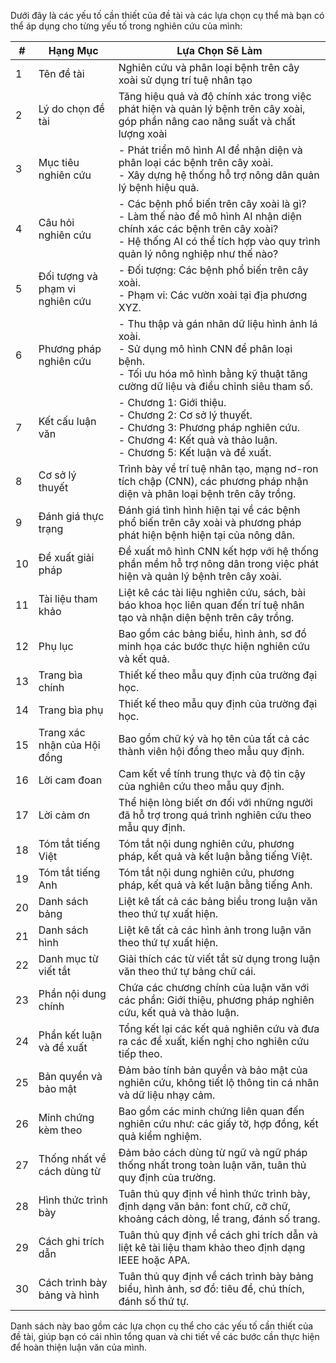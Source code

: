 Dưới đây là các yếu tố cần thiết của đề tài và các lựa chọn cụ thể mà bạn có thể áp dụng cho từng yếu tố trong nghiên cứu của mình:

| #  | Hạng Mục                         | Lựa Chọn Sẽ Làm                                                                                                           |
|----|----------------------------------|--------------------------------------------------------------------------------------------------------------------------|
| 1  | Tên đề tài                       | Nghiên cứu và phân loại bệnh trên cây xoài sử dụng trí tuệ nhân tạo                                                       |
| 2  | Lý do chọn đề tài                | Tăng hiệu quả và độ chính xác trong việc phát hiện và quản lý bệnh trên cây xoài, góp phần nâng cao năng suất và chất lượng xoài |
| 3  | Mục tiêu nghiên cứu              | - Phát triển mô hình AI để nhận diện và phân loại các bệnh trên cây xoài. <br> - Xây dựng hệ thống hỗ trợ nông dân quản lý bệnh hiệu quả. |
| 4  | Câu hỏi nghiên cứu               | - Các bệnh phổ biến trên cây xoài là gì? <br> - Làm thế nào để mô hình AI nhận diện chính xác các bệnh trên cây xoài? <br> - Hệ thống AI có thể tích hợp vào quy trình quản lý nông nghiệp như thế nào? |
| 5  | Đối tượng và phạm vi nghiên cứu  | - Đối tượng: Các bệnh phổ biến trên cây xoài. <br> - Phạm vi: Các vườn xoài tại địa phương XYZ.                          |
| 6  | Phương pháp nghiên cứu           | - Thu thập và gán nhãn dữ liệu hình ảnh lá xoài. <br> - Sử dụng mô hình CNN để phân loại bệnh. <br> - Tối ưu hóa mô hình bằng kỹ thuật tăng cường dữ liệu và điều chỉnh siêu tham số. |
| 7  | Kết cấu luận văn                 | - Chương 1: Giới thiệu. <br> - Chương 2: Cơ sở lý thuyết. <br> - Chương 3: Phương pháp nghiên cứu. <br> - Chương 4: Kết quả và thảo luận. <br> - Chương 5: Kết luận và đề xuất. |
| 8  | Cơ sở lý thuyết                  | Trình bày về trí tuệ nhân tạo, mạng nơ-ron tích chập (CNN), các phương pháp nhận diện và phân loại bệnh trên cây trồng.  |
| 9  | Đánh giá thực trạng              | Đánh giá tình hình hiện tại về các bệnh phổ biến trên cây xoài và phương pháp phát hiện bệnh hiện tại của nông dân.     |
| 10 | Đề xuất giải pháp                | Đề xuất mô hình CNN kết hợp với hệ thống phần mềm hỗ trợ nông dân trong việc phát hiện và quản lý bệnh trên cây xoài.   |
| 11 | Tài liệu tham khảo               | Liệt kê các tài liệu nghiên cứu, sách, bài báo khoa học liên quan đến trí tuệ nhân tạo và nhận diện bệnh trên cây trồng. |
| 12 | Phụ lục                          | Bao gồm các bảng biểu, hình ảnh, sơ đồ minh họa các bước thực hiện nghiên cứu và kết quả.                               |
| 13 | Trang bìa chính                  | Thiết kế theo mẫu quy định của trường đại học.                                                                          |
| 14 | Trang bìa phụ                    | Thiết kế theo mẫu quy định của trường đại học.                                                                          |
| 15 | Trang xác nhận của Hội đồng      | Bao gồm chữ ký và họ tên của tất cả các thành viên hội đồng theo mẫu quy định.                                          |
| 16 | Lời cam đoan                     | Cam kết về tính trung thực và độ tin cậy của nghiên cứu theo mẫu quy định.                                              |
| 17 | Lời cảm ơn                       | Thể hiện lòng biết ơn đối với những người đã hỗ trợ trong quá trình nghiên cứu theo mẫu quy định.                       |
| 18 | Tóm tắt tiếng Việt               | Tóm tắt nội dung nghiên cứu, phương pháp, kết quả và kết luận bằng tiếng Việt.                                          |
| 19 | Tóm tắt tiếng Anh                | Tóm tắt nội dung nghiên cứu, phương pháp, kết quả và kết luận bằng tiếng Anh.                                           |
| 20 | Danh sách bảng                   | Liệt kê tất cả các bảng biểu trong luận văn theo thứ tự xuất hiện.                                                      |
| 21 | Danh sách hình                   | Liệt kê tất cả các hình ảnh trong luận văn theo thứ tự xuất hiện.                                                       |
| 22 | Danh mục từ viết tắt             | Giải thích các từ viết tắt sử dụng trong luận văn theo thứ tự bảng chữ cái.                                             |
| 23 | Phần nội dung chính              | Chứa các chương chính của luận văn với các phần: Giới thiệu, phương pháp nghiên cứu, kết quả và thảo luận.             |
| 24 | Phần kết luận và đề xuất         | Tổng kết lại các kết quả nghiên cứu và đưa ra các đề xuất, kiến nghị cho nghiên cứu tiếp theo.                          |
| 25 | Bản quyền và bảo mật             | Đảm bảo tính bản quyền và bảo mật của nghiên cứu, không tiết lộ thông tin cá nhân và dữ liệu nhạy cảm.                  |
| 26 | Minh chứng kèm theo              | Bao gồm các minh chứng liên quan đến nghiên cứu như: các giấy tờ, hợp đồng, kết quả kiểm nghiệm.                        |
| 27 | Thống nhất về cách dùng từ       | Đảm bảo cách dùng từ ngữ và ngữ pháp thống nhất trong toàn luận văn, tuân thủ quy định của trường.                     |
| 28 | Hình thức trình bày              | Tuân thủ quy định về hình thức trình bày, định dạng văn bản: font chữ, cỡ chữ, khoảng cách dòng, lề trang, đánh số trang.|
| 29 | Cách ghi trích dẫn               | Tuân thủ quy định về cách ghi trích dẫn và liệt kê tài liệu tham khảo theo định dạng IEEE hoặc APA.                     |
| 30 | Cách trình bày bảng và hình      | Tuân thủ quy định về cách trình bày bảng biểu, hình ảnh, sơ đồ: tiêu đề, chú thích, đánh số thứ tự.                    |

Danh sách này bao gồm các lựa chọn cụ thể cho các yếu tố cần thiết của đề tài, giúp bạn có cái nhìn tổng quan và chi tiết về các bước cần thực hiện để hoàn thiện luận văn của mình.